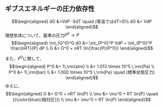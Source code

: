 ## ギブスエネルギーの圧力依存性
$$\begin{aligned}
dG &=VdP -SdT \quad (等温ではdT=0)\\
dG &= VdP
\end{aligned}$$
理想気体について、基準の圧力$P^0 \rightarrow P$
$$\begin{aligned}
\int_{G^0}^G dG &= \int_{P^0}^P VdP = \int_{P^0}^P \frac{nRT}{P} dP \\
G &= G^0 + nRT \ln{\frac{P}{P^0}}
\end{aligned}$$

また、$P^0$に関して、
$$\begin{aligned}
P^0 &= 1\,\rm{atm} \\
&= 1.013 \times 10^5 \,\rm{Pa} \\
P^0 &= 1\,\rm{bar} \\
&= 1.000 \times 10^5 \,\rm{Pa} \quad (標準状態圧力)
\end{aligned}$$
ゆえに、
$$\begin{aligned}
G &= G^0 + nRT \ln{P} \\
\mu &= \mu^0 + RT \ln{P} \quad ({\color{blue}{相対圧}}) \\
\mu &= \mu^0 + RT \ln{P}
\end{aligned}$$